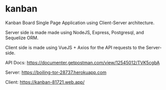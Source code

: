 # kanban

Kanban Board Single Page Application using Client-Server architecture. 

Server side is made made using NodeJS, Express, Postgresql, and Sequelize ORM.

Client side is made using VueJS + Axios for the API requests to the Server-side.

API Docs: https://documenter.getpostman.com/view/12545012/TVK5cgbA

Server: https://boiling-tor-28737.herokuapp.com

Client: https://kanban-81721.web.app/
